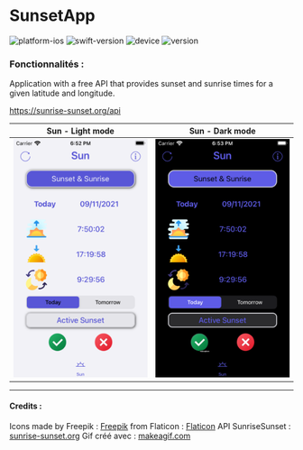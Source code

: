# SunsetApp

![platform-ios](https://img.shields.io/badge/platform-iOS--iPadOS-lightgrey.svg) ![swift-version](https://img.shields.io/badge/swift-5.5-red.svg) ![device](https://img.shields.io/badge/Device-iPhone--iPad-green)
![version](https://img.shields.io/badge/Version-1.1-blue)

### Fonctionnalités :

Application with a free API that provides sunset and sunrise times for a given latitude and longitude.

https://sunrise-sunset.org/api

| Sun - Light mode | Sun - Dark mode |
| -------- | ------------- |
|![Sun Light](source/images/sunLight.png) |![Sun Dark](source/images/sunDark.png) |

---
#### Credits :
Icons made by Freepik : [Freepik](https://www.flaticon.com/authors/freepik) from Flaticon : [Flaticon](https://www.flaticon.com)
API SunriseSunset : [sunrise-sunset.org](https://sunrise-sunset.org/api)
Gif créé avec : [makeagif.com](https://makeagif.com)
